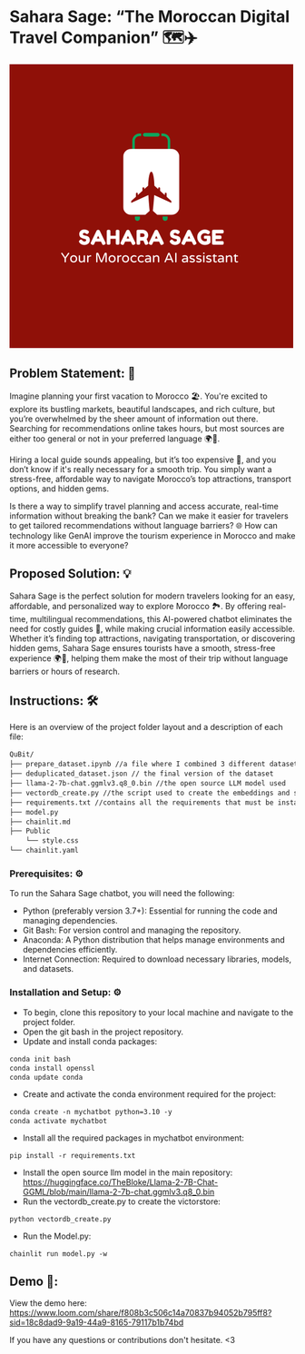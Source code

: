 # Sahara Sage: “The Moroccan Digital Travel Companion” 🗺️✈️
![My Logo](https://github.com/Bocchi-K016/2024-InnovAI-Hackathon/raw/patch-1/QuBit/logo.png)
## Problem Statement: 🤔
Imagine planning your first vacation to Morocco 🏖️. You're excited to explore its bustling markets, beautiful landscapes, and rich culture, but you’re overwhelmed by the sheer amount of information out there. Searching for recommendations online takes hours, but most sources are either too general or not in your preferred language 🌍💬.

Hiring a local guide sounds appealing, but it’s too expensive 💸, and you don’t know if it's really necessary for a smooth trip. You simply want a stress-free, affordable way to navigate Morocco’s top attractions, transport options, and hidden gems.

Is there a way to simplify travel planning and access accurate, real-time information without breaking the bank? 
Can we make it easier for travelers to get tailored recommendations without language barriers? 🌐
How can technology like GenAI improve the tourism experience in Morocco and make it more accessible to everyone? 

## Proposed Solution: 💡
Sahara Sage is the perfect solution for modern travelers looking for an easy, affordable, and personalized way to explore Morocco 🏞️. By offering real-time, multilingual recommendations, this AI-powered chatbot eliminates the need for costly guides 💸, while making crucial information easily accessible. Whether it’s finding top attractions, navigating transportation, or discovering hidden gems, Sahara Sage ensures tourists have a smooth, stress-free experience 🌍💬, helping them make the most of their trip without language barriers or hours of research.

## Instructions: 🛠️
Here is an overview of the project folder layout and a description of each file:

```markdown
QuBit/
├── prepare_dataset.ipynb //a file where I combined 3 different datasets related to tourism in Morocco to create the main balanced json dataset 
├── deduplicated_dataset.json // the final version of the dataset
├── llama-2-7b-chat.ggmlv3.q8_0.bin //the open source LLM model used 
├── vectordb_create.py //the script used to create the embeddings and store them in FAISS victordb (it creates the vectorstore once executed)
├── requirements.txt //contains all the requirements that must be installed in the project environment 
├── model.py
├── chainlit.md
├── Public
    └── style.css
└── chainlit.yaml
```
### Prerequisites: ⚙️
To run the Sahara Sage chatbot, you will need the following:

- Python (preferably version 3.7+): Essential for running the code and managing dependencies.
- Git Bash: For version control and managing the repository.
- Anaconda: A Python distribution that helps manage environments and dependencies efficiently.
- Internet Connection: Required to download necessary libraries, models, and datasets.

### Installation and Setup: ⚙️
- To begin, clone this repository to your local machine and navigate to the project folder.
- Open the git bash in the project repository.
- Update and install conda packages:
```
conda init bash
conda install openssl
conda update conda
```
- Create and activate the conda environment required for the project:
```
conda create -n mychatbot python=3.10 -y
conda activate mychatbot
```
- Install all the required packages in mychatbot environment:
```
pip install -r requirements.txt
```
- Install the open source llm model in the main repository:
https://huggingface.co/TheBloke/Llama-2-7B-Chat-GGML/blob/main/llama-2-7b-chat.ggmlv3.q8_0.bin
- Run the vectordb_create.py to create the victorstore:
```
python vectordb_create.py
```
- Run the Model.py:
```
chainlit run model.py -w
```
##  Demo 🔮:
View the demo here: https://www.loom.com/share/f808b3c506c14a70837b94052b795ff8?sid=18c8dad9-9a19-44a9-8165-79117b1b74bd

If you have any questions or contributions don't hesitate. <3
